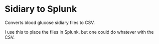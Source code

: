 # Sidiary to Splunk

Converts blood glucose sidiary files to CSV.

I use this to place the files in Splunk, but one could do whatever with the CSV.
